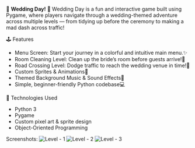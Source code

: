 🎉 **Wedding Day!** 💒
Wedding Day is a fun and interactive game built using Pygame, where players navigate through a wedding-themed adventure across multiple levels — from tidying up before the ceremony to making a mad dash across traffic!

🕹️ Features
 - Menu Screen: Start your journey in a colorful and intuitive main menu.✨
 - Room Cleaning Level: Clean up the bride’s room before guests arrive!🧹
 - Road Crossing Level: Dodge traffic to reach the wedding venue in time!🚦
 - Custom Sprites & Animations🎨
 - Themed Background Music & Sound Effects🎵
 - Simple, beginner-friendly Python codebase💻

🧠 Technologies Used
 - Python 3
 - Pygame
 - Custom pixel art & sprite design
 - Object-Oriented Programming

Screenshots:
![Level - 1](https://github.com/user-attachments/assets/add3adf3-d9aa-4dcf-9f1d-5f626e091a5b)
![Level - 2](https://github.com/user-attachments/assets/80f8f69c-5307-4cbb-a34a-d802f85b77d8)
![Level - 3](https://github.com/user-attachments/assets/654151fd-c9fa-47a3-bb56-e68a6f9ae7ab)
